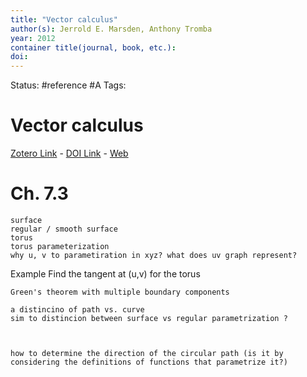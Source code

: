 ```yaml
---
title: "Vector calculus"
author(s): Jerrold E. Marsden, Anthony Tromba
year: 2012
container title(journal, book, etc.): 
doi: 
---
```

Status: #reference #A 
Tags:
# Vector calculus
[Zotero Link](zotero://select/items/@Marsden.Tromba2012_VectorCalculus) - [DOI Link](https://doi.org/) - [Web]()



# Ch. 7.3

```
surface
regular / smooth surface
torus
torus parameterization
why u, v to parametiration in xyz? what does uv graph represent?

```

Example 
Find the tangent at (u,v) for the torus



```
Green's theorem with multiple boundary components 

a distincino of path vs. curve 
sim to distincion between surface vs regular parametrization ?



how to determine the direction of the circular path (is it by considering the definitions of functions that parametrize it?)
```


